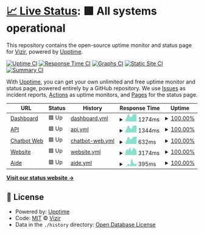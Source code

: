 # [📈 Live Status](https://vizirco.github.io/status): <!--live status--> **🟩 All systems operational**

This repository contains the open-source uptime monitor and status page for [Vizir](https://www.vizir.co), powered by [Upptime](https://github.com/upptime/upptime).

[![Uptime CI](https://github.com/vizirco/status/workflows/Uptime%20CI/badge.svg)](https://github.com/upptime/upptime/actions?query=workflow%3A%22Uptime+CI%22)
[![Response Time CI](https://github.com/vizirco/status/workflows/Response%20Time%20CI/badge.svg)](https://github.com/upptime/upptime/actions?query=workflow%3A%22Response+Time+CI%22)
[![Graphs CI](https://github.com/vizirco/status/workflows/Graphs%20CI/badge.svg)](https://github.com/upptime/upptime/actions?query=workflow%3A%22Graphs+CI%22)
[![Static Site CI](https://github.com/vizirco/status/workflows/Static%20Site%20CI/badge.svg)](https://github.com/upptime/upptime/actions?query=workflow%3A%22Static+Site+CI%22)
[![Summary CI](https://github.com/vizirco/status/workflows/Summary%20CI/badge.svg)](https://github.com/upptime/upptime/actions?query=workflow%3A%22Summary+CI%22)

With [Upptime](https://upptime.js.org), you can get your own unlimited and free uptime monitor and status page, powered entirely by a GitHub repository. We use [Issues](https://github.com/vizirco/status/issues) as incident reports, [Actions](https://github.com/vizirco/status/actions) as uptime monitors, and [Pages](https://vizirco.github.io/status) for the status page.

<!--start: status pages-->
<!-- This summary is generated by Upptime (https://github.com/upptime/upptime) -->
<!-- Do not edit this manually, your changes will be overwritten -->
<!-- prettier-ignore -->
| URL | Status | History | Response Time | Uptime |
| --- | ------ | ------- | ------------- | ------ |
| <img alt="" src="https://favicons.githubusercontent.com/dashboard.vizir.co" height="13"> [Dashboard](https://dashboard.vizir.co) | 🟩 Up | [dashboard.yml](https://github.com/vizirco/status/commits/HEAD/history/dashboard.yml) | <details><summary><img alt="Response time graph" src="./graphs/dashboard/response-time-week.png" height="20"> 1274ms</summary><br><a href="https://status.vizir.co/history/dashboard"><img alt="Response time 1111" src="https://img.shields.io/endpoint?url=https%3A%2F%2Fraw.githubusercontent.com%2Fvizirco%2Fstatus%2FHEAD%2Fapi%2Fdashboard%2Fresponse-time.json"></a><br><a href="https://status.vizir.co/history/dashboard"><img alt="24-hour response time 969" src="https://img.shields.io/endpoint?url=https%3A%2F%2Fraw.githubusercontent.com%2Fvizirco%2Fstatus%2FHEAD%2Fapi%2Fdashboard%2Fresponse-time-day.json"></a><br><a href="https://status.vizir.co/history/dashboard"><img alt="7-day response time 1274" src="https://img.shields.io/endpoint?url=https%3A%2F%2Fraw.githubusercontent.com%2Fvizirco%2Fstatus%2FHEAD%2Fapi%2Fdashboard%2Fresponse-time-week.json"></a><br><a href="https://status.vizir.co/history/dashboard"><img alt="30-day response time 1108" src="https://img.shields.io/endpoint?url=https%3A%2F%2Fraw.githubusercontent.com%2Fvizirco%2Fstatus%2FHEAD%2Fapi%2Fdashboard%2Fresponse-time-month.json"></a><br><a href="https://status.vizir.co/history/dashboard"><img alt="1-year response time 1111" src="https://img.shields.io/endpoint?url=https%3A%2F%2Fraw.githubusercontent.com%2Fvizirco%2Fstatus%2FHEAD%2Fapi%2Fdashboard%2Fresponse-time-year.json"></a></details> | <details><summary><a href="https://status.vizir.co/history/dashboard">100.00%</a></summary><a href="https://status.vizir.co/history/dashboard"><img alt="All-time uptime 100.00%" src="https://img.shields.io/endpoint?url=https%3A%2F%2Fraw.githubusercontent.com%2Fvizirco%2Fstatus%2FHEAD%2Fapi%2Fdashboard%2Fuptime.json"></a><br><a href="https://status.vizir.co/history/dashboard"><img alt="24-hour uptime 100.00%" src="https://img.shields.io/endpoint?url=https%3A%2F%2Fraw.githubusercontent.com%2Fvizirco%2Fstatus%2FHEAD%2Fapi%2Fdashboard%2Fuptime-day.json"></a><br><a href="https://status.vizir.co/history/dashboard"><img alt="7-day uptime 100.00%" src="https://img.shields.io/endpoint?url=https%3A%2F%2Fraw.githubusercontent.com%2Fvizirco%2Fstatus%2FHEAD%2Fapi%2Fdashboard%2Fuptime-week.json"></a><br><a href="https://status.vizir.co/history/dashboard"><img alt="30-day uptime 100.00%" src="https://img.shields.io/endpoint?url=https%3A%2F%2Fraw.githubusercontent.com%2Fvizirco%2Fstatus%2FHEAD%2Fapi%2Fdashboard%2Fuptime-month.json"></a><br><a href="https://status.vizir.co/history/dashboard"><img alt="1-year uptime 100.00%" src="https://img.shields.io/endpoint?url=https%3A%2F%2Fraw.githubusercontent.com%2Fvizirco%2Fstatus%2FHEAD%2Fapi%2Fdashboard%2Fuptime-year.json"></a></details>
| <img alt="" src="https://favicons.githubusercontent.com/developers.vizir.co" height="13"> [API](https://developers.vizir.co) | 🟩 Up | [api.yml](https://github.com/vizirco/status/commits/HEAD/history/api.yml) | <details><summary><img alt="Response time graph" src="./graphs/api/response-time-week.png" height="20"> 1344ms</summary><br><a href="https://status.vizir.co/history/api"><img alt="Response time 1330" src="https://img.shields.io/endpoint?url=https%3A%2F%2Fraw.githubusercontent.com%2Fvizirco%2Fstatus%2FHEAD%2Fapi%2Fapi%2Fresponse-time.json"></a><br><a href="https://status.vizir.co/history/api"><img alt="24-hour response time 990" src="https://img.shields.io/endpoint?url=https%3A%2F%2Fraw.githubusercontent.com%2Fvizirco%2Fstatus%2FHEAD%2Fapi%2Fapi%2Fresponse-time-day.json"></a><br><a href="https://status.vizir.co/history/api"><img alt="7-day response time 1344" src="https://img.shields.io/endpoint?url=https%3A%2F%2Fraw.githubusercontent.com%2Fvizirco%2Fstatus%2FHEAD%2Fapi%2Fapi%2Fresponse-time-week.json"></a><br><a href="https://status.vizir.co/history/api"><img alt="30-day response time 1579" src="https://img.shields.io/endpoint?url=https%3A%2F%2Fraw.githubusercontent.com%2Fvizirco%2Fstatus%2FHEAD%2Fapi%2Fapi%2Fresponse-time-month.json"></a><br><a href="https://status.vizir.co/history/api"><img alt="1-year response time 1330" src="https://img.shields.io/endpoint?url=https%3A%2F%2Fraw.githubusercontent.com%2Fvizirco%2Fstatus%2FHEAD%2Fapi%2Fapi%2Fresponse-time-year.json"></a></details> | <details><summary><a href="https://status.vizir.co/history/api">100.00%</a></summary><a href="https://status.vizir.co/history/api"><img alt="All-time uptime 100.00%" src="https://img.shields.io/endpoint?url=https%3A%2F%2Fraw.githubusercontent.com%2Fvizirco%2Fstatus%2FHEAD%2Fapi%2Fapi%2Fuptime.json"></a><br><a href="https://status.vizir.co/history/api"><img alt="24-hour uptime 100.00%" src="https://img.shields.io/endpoint?url=https%3A%2F%2Fraw.githubusercontent.com%2Fvizirco%2Fstatus%2FHEAD%2Fapi%2Fapi%2Fuptime-day.json"></a><br><a href="https://status.vizir.co/history/api"><img alt="7-day uptime 100.00%" src="https://img.shields.io/endpoint?url=https%3A%2F%2Fraw.githubusercontent.com%2Fvizirco%2Fstatus%2FHEAD%2Fapi%2Fapi%2Fuptime-week.json"></a><br><a href="https://status.vizir.co/history/api"><img alt="30-day uptime 100.00%" src="https://img.shields.io/endpoint?url=https%3A%2F%2Fraw.githubusercontent.com%2Fvizirco%2Fstatus%2FHEAD%2Fapi%2Fapi%2Fuptime-month.json"></a><br><a href="https://status.vizir.co/history/api"><img alt="1-year uptime 100.00%" src="https://img.shields.io/endpoint?url=https%3A%2F%2Fraw.githubusercontent.com%2Fvizirco%2Fstatus%2FHEAD%2Fapi%2Fapi%2Fuptime-year.json"></a></details>
| <img alt="" src="https://favicons.githubusercontent.com/chat.vizir.co" height="13"> [Chatbot Web](https://chat.vizir.co) | 🟩 Up | [chatbot-web.yml](https://github.com/vizirco/status/commits/HEAD/history/chatbot-web.yml) | <details><summary><img alt="Response time graph" src="./graphs/chatbot-web/response-time-week.png" height="20"> 632ms</summary><br><a href="https://status.vizir.co/history/chatbot-web"><img alt="Response time 540" src="https://img.shields.io/endpoint?url=https%3A%2F%2Fraw.githubusercontent.com%2Fvizirco%2Fstatus%2FHEAD%2Fapi%2Fchatbot-web%2Fresponse-time.json"></a><br><a href="https://status.vizir.co/history/chatbot-web"><img alt="24-hour response time 427" src="https://img.shields.io/endpoint?url=https%3A%2F%2Fraw.githubusercontent.com%2Fvizirco%2Fstatus%2FHEAD%2Fapi%2Fchatbot-web%2Fresponse-time-day.json"></a><br><a href="https://status.vizir.co/history/chatbot-web"><img alt="7-day response time 632" src="https://img.shields.io/endpoint?url=https%3A%2F%2Fraw.githubusercontent.com%2Fvizirco%2Fstatus%2FHEAD%2Fapi%2Fchatbot-web%2Fresponse-time-week.json"></a><br><a href="https://status.vizir.co/history/chatbot-web"><img alt="30-day response time 541" src="https://img.shields.io/endpoint?url=https%3A%2F%2Fraw.githubusercontent.com%2Fvizirco%2Fstatus%2FHEAD%2Fapi%2Fchatbot-web%2Fresponse-time-month.json"></a><br><a href="https://status.vizir.co/history/chatbot-web"><img alt="1-year response time 540" src="https://img.shields.io/endpoint?url=https%3A%2F%2Fraw.githubusercontent.com%2Fvizirco%2Fstatus%2FHEAD%2Fapi%2Fchatbot-web%2Fresponse-time-year.json"></a></details> | <details><summary><a href="https://status.vizir.co/history/chatbot-web">100.00%</a></summary><a href="https://status.vizir.co/history/chatbot-web"><img alt="All-time uptime 100.00%" src="https://img.shields.io/endpoint?url=https%3A%2F%2Fraw.githubusercontent.com%2Fvizirco%2Fstatus%2FHEAD%2Fapi%2Fchatbot-web%2Fuptime.json"></a><br><a href="https://status.vizir.co/history/chatbot-web"><img alt="24-hour uptime 100.00%" src="https://img.shields.io/endpoint?url=https%3A%2F%2Fraw.githubusercontent.com%2Fvizirco%2Fstatus%2FHEAD%2Fapi%2Fchatbot-web%2Fuptime-day.json"></a><br><a href="https://status.vizir.co/history/chatbot-web"><img alt="7-day uptime 100.00%" src="https://img.shields.io/endpoint?url=https%3A%2F%2Fraw.githubusercontent.com%2Fvizirco%2Fstatus%2FHEAD%2Fapi%2Fchatbot-web%2Fuptime-week.json"></a><br><a href="https://status.vizir.co/history/chatbot-web"><img alt="30-day uptime 100.00%" src="https://img.shields.io/endpoint?url=https%3A%2F%2Fraw.githubusercontent.com%2Fvizirco%2Fstatus%2FHEAD%2Fapi%2Fchatbot-web%2Fuptime-month.json"></a><br><a href="https://status.vizir.co/history/chatbot-web"><img alt="1-year uptime 100.00%" src="https://img.shields.io/endpoint?url=https%3A%2F%2Fraw.githubusercontent.com%2Fvizirco%2Fstatus%2FHEAD%2Fapi%2Fchatbot-web%2Fuptime-year.json"></a></details>
| <img alt="" src="https://favicons.githubusercontent.com/vizir.co" height="13"> [Website](https://vizir.co) | 🟩 Up | [website.yml](https://github.com/vizirco/status/commits/HEAD/history/website.yml) | <details><summary><img alt="Response time graph" src="./graphs/website/response-time-week.png" height="20"> 3174ms</summary><br><a href="https://status.vizir.co/history/website"><img alt="Response time 3065" src="https://img.shields.io/endpoint?url=https%3A%2F%2Fraw.githubusercontent.com%2Fvizirco%2Fstatus%2FHEAD%2Fapi%2Fwebsite%2Fresponse-time.json"></a><br><a href="https://status.vizir.co/history/website"><img alt="24-hour response time 3029" src="https://img.shields.io/endpoint?url=https%3A%2F%2Fraw.githubusercontent.com%2Fvizirco%2Fstatus%2FHEAD%2Fapi%2Fwebsite%2Fresponse-time-day.json"></a><br><a href="https://status.vizir.co/history/website"><img alt="7-day response time 3174" src="https://img.shields.io/endpoint?url=https%3A%2F%2Fraw.githubusercontent.com%2Fvizirco%2Fstatus%2FHEAD%2Fapi%2Fwebsite%2Fresponse-time-week.json"></a><br><a href="https://status.vizir.co/history/website"><img alt="30-day response time 3132" src="https://img.shields.io/endpoint?url=https%3A%2F%2Fraw.githubusercontent.com%2Fvizirco%2Fstatus%2FHEAD%2Fapi%2Fwebsite%2Fresponse-time-month.json"></a><br><a href="https://status.vizir.co/history/website"><img alt="1-year response time 3065" src="https://img.shields.io/endpoint?url=https%3A%2F%2Fraw.githubusercontent.com%2Fvizirco%2Fstatus%2FHEAD%2Fapi%2Fwebsite%2Fresponse-time-year.json"></a></details> | <details><summary><a href="https://status.vizir.co/history/website">100.00%</a></summary><a href="https://status.vizir.co/history/website"><img alt="All-time uptime 100.00%" src="https://img.shields.io/endpoint?url=https%3A%2F%2Fraw.githubusercontent.com%2Fvizirco%2Fstatus%2FHEAD%2Fapi%2Fwebsite%2Fuptime.json"></a><br><a href="https://status.vizir.co/history/website"><img alt="24-hour uptime 100.00%" src="https://img.shields.io/endpoint?url=https%3A%2F%2Fraw.githubusercontent.com%2Fvizirco%2Fstatus%2FHEAD%2Fapi%2Fwebsite%2Fuptime-day.json"></a><br><a href="https://status.vizir.co/history/website"><img alt="7-day uptime 100.00%" src="https://img.shields.io/endpoint?url=https%3A%2F%2Fraw.githubusercontent.com%2Fvizirco%2Fstatus%2FHEAD%2Fapi%2Fwebsite%2Fuptime-week.json"></a><br><a href="https://status.vizir.co/history/website"><img alt="30-day uptime 100.00%" src="https://img.shields.io/endpoint?url=https%3A%2F%2Fraw.githubusercontent.com%2Fvizirco%2Fstatus%2FHEAD%2Fapi%2Fwebsite%2Fuptime-month.json"></a><br><a href="https://status.vizir.co/history/website"><img alt="1-year uptime 100.00%" src="https://img.shields.io/endpoint?url=https%3A%2F%2Fraw.githubusercontent.com%2Fvizirco%2Fstatus%2FHEAD%2Fapi%2Fwebsite%2Fuptime-year.json"></a></details>
| <img alt="" src="https://favicons.githubusercontent.com/help.vizir.co" height="13"> [Aide](https://help.vizir.co) | 🟩 Up | [aide.yml](https://github.com/vizirco/status/commits/HEAD/history/aide.yml) | <details><summary><img alt="Response time graph" src="./graphs/aide/response-time-week.png" height="20"> 395ms</summary><br><a href="https://status.vizir.co/history/aide"><img alt="Response time 306" src="https://img.shields.io/endpoint?url=https%3A%2F%2Fraw.githubusercontent.com%2Fvizirco%2Fstatus%2FHEAD%2Fapi%2Faide%2Fresponse-time.json"></a><br><a href="https://status.vizir.co/history/aide"><img alt="24-hour response time 159" src="https://img.shields.io/endpoint?url=https%3A%2F%2Fraw.githubusercontent.com%2Fvizirco%2Fstatus%2FHEAD%2Fapi%2Faide%2Fresponse-time-day.json"></a><br><a href="https://status.vizir.co/history/aide"><img alt="7-day response time 395" src="https://img.shields.io/endpoint?url=https%3A%2F%2Fraw.githubusercontent.com%2Fvizirco%2Fstatus%2FHEAD%2Fapi%2Faide%2Fresponse-time-week.json"></a><br><a href="https://status.vizir.co/history/aide"><img alt="30-day response time 310" src="https://img.shields.io/endpoint?url=https%3A%2F%2Fraw.githubusercontent.com%2Fvizirco%2Fstatus%2FHEAD%2Fapi%2Faide%2Fresponse-time-month.json"></a><br><a href="https://status.vizir.co/history/aide"><img alt="1-year response time 306" src="https://img.shields.io/endpoint?url=https%3A%2F%2Fraw.githubusercontent.com%2Fvizirco%2Fstatus%2FHEAD%2Fapi%2Faide%2Fresponse-time-year.json"></a></details> | <details><summary><a href="https://status.vizir.co/history/aide">100.00%</a></summary><a href="https://status.vizir.co/history/aide"><img alt="All-time uptime 100.00%" src="https://img.shields.io/endpoint?url=https%3A%2F%2Fraw.githubusercontent.com%2Fvizirco%2Fstatus%2FHEAD%2Fapi%2Faide%2Fuptime.json"></a><br><a href="https://status.vizir.co/history/aide"><img alt="24-hour uptime 100.00%" src="https://img.shields.io/endpoint?url=https%3A%2F%2Fraw.githubusercontent.com%2Fvizirco%2Fstatus%2FHEAD%2Fapi%2Faide%2Fuptime-day.json"></a><br><a href="https://status.vizir.co/history/aide"><img alt="7-day uptime 100.00%" src="https://img.shields.io/endpoint?url=https%3A%2F%2Fraw.githubusercontent.com%2Fvizirco%2Fstatus%2FHEAD%2Fapi%2Faide%2Fuptime-week.json"></a><br><a href="https://status.vizir.co/history/aide"><img alt="30-day uptime 100.00%" src="https://img.shields.io/endpoint?url=https%3A%2F%2Fraw.githubusercontent.com%2Fvizirco%2Fstatus%2FHEAD%2Fapi%2Faide%2Fuptime-month.json"></a><br><a href="https://status.vizir.co/history/aide"><img alt="1-year uptime 100.00%" src="https://img.shields.io/endpoint?url=https%3A%2F%2Fraw.githubusercontent.com%2Fvizirco%2Fstatus%2FHEAD%2Fapi%2Faide%2Fuptime-year.json"></a></details>

<!--end: status pages-->

[**Visit our status website →**](https://vizirco.github.io/status)

## 📄 License

- Powered by: [Upptime](https://github.com/upptime/upptime)
- Code: [MIT](./LICENSE) © [Vizir](https://www.vizir.co)
- Data in the `./history` directory: [Open Database License](https://opendatacommons.org/licenses/odbl/1-0/)
